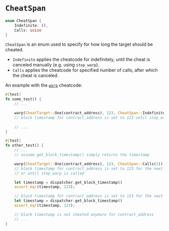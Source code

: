 # `CheatSpan`

```rust
enum CheatSpan {
    Indefinite: (),
    Calls: usize
}
```

`CheatSpan` is an enum used to specify for how long the target should be cheated.
- `Indefinite` applies the cheatcode for indefinitely, until the cheat is canceled manually (e.g. using `stop_warp`).
- `Calls` applies the cheatcode for specified number of calls, after which the cheat is canceled. 


An example with the [`warp`](./block_timestamp/warp.md) cheatcode:
```rust 
#[test]
fn some_test() {
    // ...

    warp(CheatTarget::One(contract_address), 123, CheatSpan::Indefinite);
    // block timestamp for contract_address is set to 123 until stop_warp is called
    
    // ...
}
```

```rust 
#[test]
fn other_test() {
    // ...
    // assume get_block_timestamp() simply returns the timestamp

    warp(CheatTarget::One(contract_address), 123, CheatSpan::Calls(2));
    // block timestamp for contract_address is set to 123 for the next 2 calls
    // or until stop_warp is called

    let timestamp = dispatcher.get_block_timestamp()
    assert_eq!(timestamp, 123);

    // block timestamp for contract_address is set to 123 for the next 1 call
    let timestamp = dispatcher.get_block_timestamp()
    assert_eq!(timestamp, 123);

    // block timestamp is not cheated anymore for contract_address
    // ...
}
```
